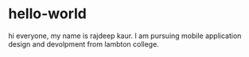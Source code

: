 # hello-world
hi everyone, my name is rajdeep kaur. 
I am pursuing mobile application design and devolpment from lambton college.
